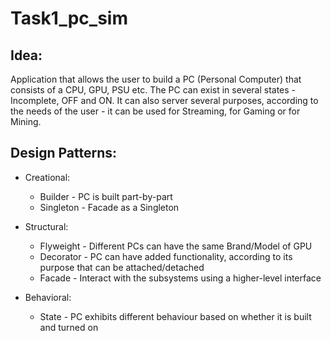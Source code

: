 # Task1_pc_sim
## Idea:
   Application that allows the user to build a PC (Personal Computer) that consists of a CPU, GPU, PSU etc.
 The PC can exist in several states - Incomplete, OFF and ON. It can also server several purposes, according
 to the needs of the user - it can be used for Streaming, for Gaming or for Mining.
 
## Design Patterns:

*   Creational:
    * Builder - PC is built part-by-part
    * Singleton - Facade as a Singleton

*   Structural:
    * Flyweight - Different PCs can have the same Brand/Model of GPU
    * Decorator - PC can have added functionality, according to its purpose that can be attached/detached
    * Facade - Interact with the subsystems using a higher-level interface

*   Behavioral:
    * State - PC exhibits different behaviour based on whether it is built and turned on
    
    
